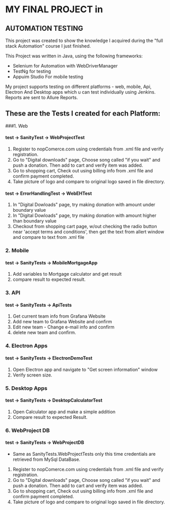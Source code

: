 # MY FINAL PROJECT in 

## AUTOMATION TESTING

This project was created to show the knowledge I acquired during the 
"full stack Automation" course I just finished.   

This Project was written in Java, using the following frameworks: 
* Selenium for Automation with WebDriverManager 
* TestNg for testing  
* Appuim Studio For mobile testing

My project supports testing on different platforms - web, mobile, Api, Electron And Desktop apps which u can test individually using Jenkins.  
Reports are sent to Allure Reports.

## These are the Tests I created for each Platform:

###1. Web  
#### test -> SanityTest -> WebProjectTest
1. Register to nopComerce.com using credentials from .xml file
and verify registration.
2. Go to "Digital downloads" page, Choose song called "if you wait" and push a donation.
Then add to cart and verify item was added.
3. Go to shopping cart, Check out using billing info from .xml file
and confirm payment completed.
4. Take picture of logo and compare to original logo saved in file directory.

 #### test -> ErrorHandlingTest -> WebEHTest
 1. In "Digital Dowloads" page, try making donation with amount under boundary value
 2. In "Digital Dowloads" page, try making donation with amount higher than boundary value
 3. Checkout from shopping cart page, w/out checking the radio button 
 near 'accept terms and conditions', then get the text from allert window and compare to text
 from .xml file 

### 2. Mobile

#### test -> SanityTests -> MobileMortgageApp

1. Add variables to Mortgage calculator and get result
2. compare result to expected result.

### 3. API

#### test -> SanityTests -> ApiTests

1. Get current team info from Grafana Website
2. Add new team to Grafana Website and confirm
3. Edit new team - Change e-mail info and confirm
4. delete new team and confirm.

### 4. Electron Apps

#### test -> SanityTests -> ElectronDemoTest

1. Open Electron app and navigate to "Get screen information" window
2. Verify screen size.

### 5. Desktop Apps

#### test -> SanityTests -> DesktopCalculatorTest
1. Open Calculator app and make a simple addition 
2. Compare result to expected Result.

### 6. WebProject DB

#### test -> SanityTests -> WebProjectDB

* Same as SanityTests.WebProjectTests only this time credentials are retrieved from MySql DataBase.
 1. Register to nopComerce.com using credentials from .xml file
 and verify registration.
 2. Go to "Digital downloads" page, Choose song called "if you wait" and push a donation.
 Then add to cart and verify item was added.
 3. Go to shopping cart, Check out using billing info from .xml file
 and confirm payment completed.
 4. Take picture of logo and compare to original logo saved in file directory.
